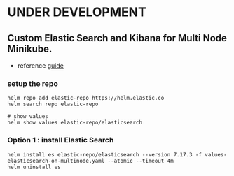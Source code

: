 # UNDER DEVELOPMENT 
## Custom Elastic Search and Kibana for Multi Node Minikube.

- reference [guide](https://www.gooksu.com/2021/05/helm-charts-to-install-the-elastic-stack-using-minikube/)

### setup the repo
```shell
helm repo add elastic-repo https://helm.elastic.co
helm search repo elastic-repo

# show values
helm show values elastic-repo/elasticsearch
```

### Option 1 : install Elastic Search
```shell
helm install es elastic-repo/elasticsearch --version 7.17.3 -f values-elasticsearch-on-multinode.yaml --atomic --timeout 4m 
helm uninstall es
```
